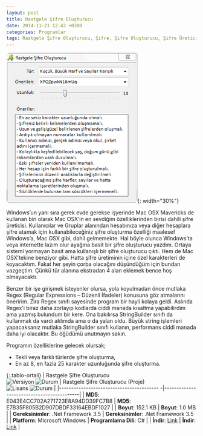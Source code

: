 ```yaml
---
layout: post
title: Rastgele Şifre Oluşturucu
date: 2014-11-21 12:43 +0300
categories: Programlar
tags: Rastgele Şifre Oluşturucu, Şifre, Şifre Oluşturucu, Şifre Üretici, Şifre Üret
---
```

![rastgele-sifre-olusturucu](/images/programlar/rastgele-sifre-olusturucu.png){: width="30%"}

Windows’un yanı sıra gerek evde gerekse işyerinde Mac OSX Mavericks de kullanan biri olarak Mac OSX’in en sevdiğim özelliklerinden birisi dahili şifre üreticisi. Kullanıcılar ve Gruplar alanından hesabınıza veya diğer hesaplara şifre atamak için kullanabileceğiniz şifre oluşturma özelliği maalesef Windows’a, Mac OSX gibi, dahil gelmemekte. Hal böyle olunca Windows’ta veya internette lazım olur ayağına basit bir şifre oluşturucu yazdım. Ortaya sistemi yormayan basit ama kullanışlı bir şifre oluşturucu çıktı. Hem de Mac OSX’tekine benziyor gibi. Hatta şifre üretiminin içine özel karakterleri de koyacaktım. Fakat her şeyin çorba olacağını düşündüğüm için bundan vazgeçtim. Çünkü tür alanına ekstradan 4 alan eklemek bence hoş olmayacaktı.

Benzer bir işe girişmek isteyenler olursa, yola koyulmadan önce mutlaka Regex (Regular Expressions – Düzenli İfadeler) konusuna göz atmalarını öneririm. Zira Regex sınıfı sayesinde program bir hayli kolaya geldi. Aslında Regex'i biraz daha zorlayıp kodlarda ciddi manada kısaltma yapabilirdim ama yazmış bulundum bir kere. Ona bakılırsa StringBuilder sınıfı da kullanmak da vardı aklımda ama o da yalan oldu. Büyük string işlemleri yapacaksanız mutlaka StringBuilder sınıfı kullanın, performans ciddi manada daha iyi olacaktır. Bu öğüdümü unutmayın sakın.

Programın özelliklerine gelecek olursak;

- Tekli veya farklı türlerde şifre oluşturma,
- En az 8, en fazla 25 karakter uzunluğunda şifre oluşturma.

{:.tablo-ortali}
| Rastgele Şifre Oluşturucu<br>![Versiyon](https://img.shields.io/badge/Versiyon-1.00-blueviolet.svg?style=flat) ![Durum](https://img.shields.io/badge/Durum-Çalışıyor-success.svg?style=flat) | Rastgele Şifre Oluşturucu (Proje)<br>![Lisans](https://img.shields.io/badge/Lisans-MIT-blue.svg?style=flat) ![Durum](https://img.shields.io/badge/Proje-Kodlar_Gözden_Gecirilecek-red.svg?style=flat) |
|----------------------------------------- -|-------------------------------------------|
| **MD5**: E043E4CC702A271723E8A94DD39FC7B8 | **MD5**: E7B35F805B2D907DBDF33164EBDF1027 | 
| **Boyut**: 152.1 KB                       | **Boyut**: 1.0 MB                         |
| **Gereksinimler**: .Net Framework 3.5     | **Gereksinimler**: .Net Framework 3.5     |
| **Platform**: Microsoft Windows           | **Programlama Dili**: C#                  |
| **İndir**: [Link](https://www.dropbox.com/s/ngtp05rhmq7ts1m/rastgele-sifre-olusturucu.zip?dl=1)         | **İndir**: [Link](https://www.dropbox.com/s/4ktlok32wptgbur/rastgele-sifre-olusturucu-proje.zip?dl=1)                      |